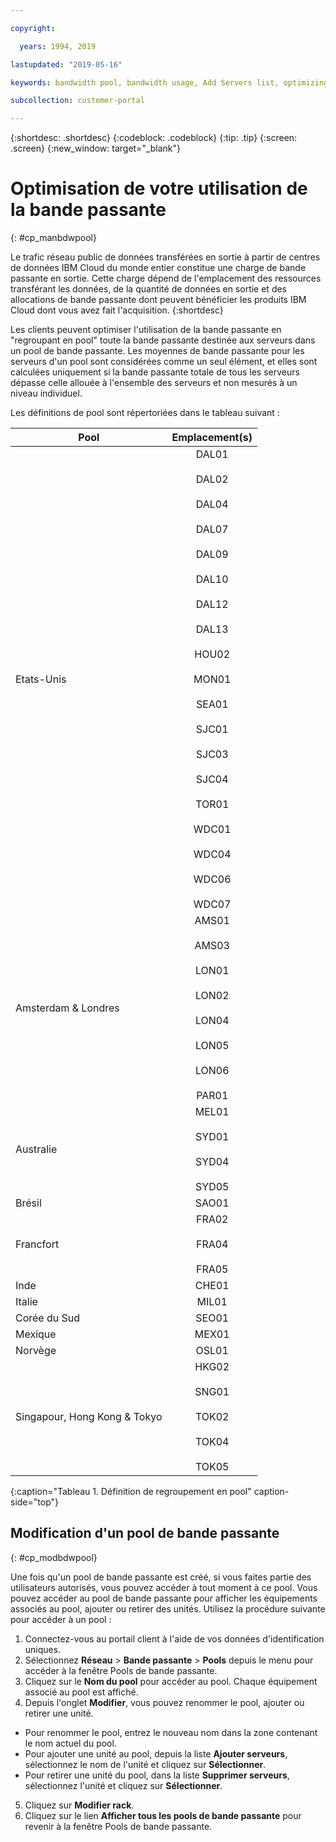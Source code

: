 ```yaml
---

copyright:

  years: 1994, 2019

lastupdated: "2019-05-16"

keywords: bandwidth pool, bandwidth usage, Add Servers list, optimizing badwidth 

subcollection: customer-portal 

---
```


{:shortdesc: .shortdesc}
{:codeblock: .codeblock}
{:tip: .tip}
{:screen: .screen}
{:new_window: target="_blank"}


# Optimisation de votre utilisation de la bande passante
{: #cp_manbdwpool}

Le trafic réseau public de données transférées en sortie à partir de centres de données IBM Cloud du monde entier constitue une charge de bande passante en sortie. Cette charge dépend de l'emplacement des ressources transférant les données, de la quantité de données en sortie et des allocations de bande passante dont peuvent bénéficier les produits IBM Cloud dont vous avez fait l'acquisition. 
{:shortdesc} 

Les clients peuvent optimiser l'utilisation de la bande passante en "regroupant en pool" toute la bande passante destinée aux serveurs dans un pool de bande passante. Les moyennes de bande passante pour les serveurs d'un pool sont considérées comme un seul élément, et elles sont calculées uniquement si la bande passante totale de tous les serveurs dépasse celle allouée à l'ensemble des serveurs et non mesurés à un niveau individuel. 

Les définitions de pool sont répertoriées dans le tableau suivant : 

| Pool      | Emplacement(s)          |
| ------------- |:-------------:|
| Etats-Unis    | DAL01<br/><br/>DAL02<br/><br/>DAL04<br/><br/>DAL07<br/><br/>DAL09<br/><br/>DAL10<br/><br/>DAL12<br/><br/>DAL13<br/><br/>HOU02<br/><br/>MON01<br/><br/>SEA01<br/><br/>SJC01<br/><br/>SJC03<br/><br/>SJC04<br/><br/>TOR01<br/><br/>WDC01<br/><br/>WDC04<br/><br/>WDC06<br/><br/>WDC07|
| Amsterdam & Londres | AMS01<br/><br/>AMS03<br/><br/>LON01<br/><br/>LON02<br/><br/>LON04<br/><br/>LON05<br/><br/>LON06<br/><br/>PAR01 |
| Australie | MEL01<br/><br/>SYD01<br/><br/>SYD04<br/><br/>SYD05 |
| Brésil | SAO01 |
| Francfort | FRA02<br/><br/>FRA04<br/><br/>FRA05 |
| Inde | CHE01 |
| Italie | MIL01 |
| Corée du Sud | SEO01 | 
| Mexique | MEX01 | 
| Norvège | OSL01 | 
| Singapour, Hong Kong & Tokyo | HKG02<br/><br/>SNG01<br/><br/>TOK02<br/><br/>TOK04<br/><br/>TOK05 |
{:caption="Tableau 1. Définition de regroupement en pool" caption-side="top"}


## Modification d'un pool de bande passante
{: #cp_modbdwpool}

Une fois qu'un pool de bande passante est créé, si vous faites partie des utilisateurs autorisés, vous pouvez accéder à tout moment à ce pool. Vous pouvez accéder au pool de bande passante pour afficher les équipements associés au pool, ajouter ou retirer des unités. Utilisez la procédure suivante pour accéder à un pool :

1. Connectez-vous au portail client à l'aide de vos données d'identification uniques.
2. Sélectionnez **Réseau** > **Bande passante** > **Pools** depuis le menu pour accéder à la fenêtre Pools de bande passante.
3. Cliquez sur le **Nom du pool** pour accéder au pool. Chaque équipement associé au pool est affiché.
4. Depuis l'onglet **Modifier**, vous pouvez renommer le pool, ajouter ou retirer une unité.
  * Pour renommer le pool, entrez le nouveau nom dans la zone contenant le nom actuel du pool.
  * Pour ajouter une unité au pool, depuis la liste **Ajouter serveurs**, sélectionnez le nom de l'unité et cliquez sur **Sélectionner**.
  * Pour retirer une unité du pool, dans la liste **Supprimer serveurs**, sélectionnez l'unité et cliquez sur **Sélectionner**.
5. Cliquez sur **Modifier rack**.
6. Cliquez sur le lien **Afficher tous les pools de bande passante** pour revenir à la fenêtre Pools de bande passante.
